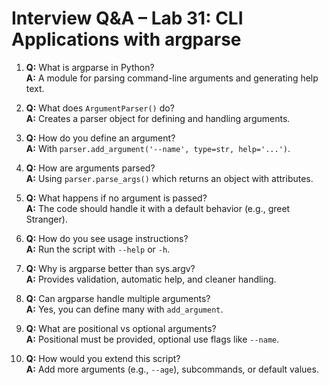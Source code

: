 # Interview Q&A – Lab 31: CLI Applications with argparse

1. **Q:** What is argparse in Python?  
   **A:** A module for parsing command-line arguments and generating help text.

2. **Q:** What does `ArgumentParser()` do?  
   **A:** Creates a parser object for defining and handling arguments.

3. **Q:** How do you define an argument?  
   **A:** With `parser.add_argument('--name', type=str, help='...')`.

4. **Q:** How are arguments parsed?  
   **A:** Using `parser.parse_args()` which returns an object with attributes.

5. **Q:** What happens if no argument is passed?  
   **A:** The code should handle it with a default behavior (e.g., greet Stranger).

6. **Q:** How do you see usage instructions?  
   **A:** Run the script with `--help` or `-h`.

7. **Q:** Why is argparse better than sys.argv?  
   **A:** Provides validation, automatic help, and cleaner handling.

8. **Q:** Can argparse handle multiple arguments?  
   **A:** Yes, you can define many with `add_argument`.

9. **Q:** What are positional vs optional arguments?  
   **A:** Positional must be provided, optional use flags like `--name`.

10. **Q:** How would you extend this script?  
    **A:** Add more arguments (e.g., `--age`), subcommands, or default values.
